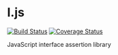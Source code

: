 I.js
=====
[![Build Status](https://travis-ci.org/tomhicks/i.js.png?branch=master)](https://travis-ci.org/tomhicks/i.js) [![Coverage Status](https://coveralls.io/repos/tomhicks/i.js/badge.png?branch=master)](https://coveralls.io/r/tomhicks/i.js?branch=master)

JavaScript interface assertion library
